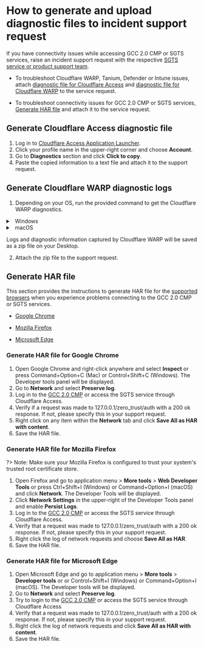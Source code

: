 # How to generate and upload diagnostic files to incident support request 

If you have connectivity issues while accessing GCC 2.0 CMP or SGTS services, raise an incident support request with the respective [SGTS service or product support team](#support-channels).

- To troubleshoot Cloudflare WARP, Tanium, Defender or Intune issues, attach [diagnostic file for Cloudflare Access](#generate-cloudflare-access-diagnostic-file) and [diagnostic file for Cloudflare WARP](#generate-cloudflare-warp-diagnostic-logs) to the service request.

- To troubleshoot connectivity issues for GCC 2.0 CMP or SGTS services, [Generate HAR file](#generate-har-file) and attach it to the service request.


## Generate Cloudflare Access diagnostic file

1. Log in to [Cloudflare Access Application Launcher](https://gccgovsg.cloudflareaccess.com).
2. Click your profile name in the upper-right corner and choose **Account**.
3. Go to **Diagnostics** section and click **Click to copy**.
5. Paste the copied information to a text file and attach it to the support request.

## Generate Cloudflare WARP diagnostic logs

1. Depending on your OS, run the provided command to get the Cloudflare WARP diagnostics.

<details>
  <summary>&nbsp;&nbsp;Windows</summary>

  ```
  C:\Program Files\Cloudflare\Cloudflare WARP\warp-diag.exe

  ```

  </details>

 <details>
 <summary>&nbsp;&nbsp;macOS</summary>

 ```
/Applications/Cloudflare\ WARP.app/Contents/Resources/warp-diag

```

</details>

Logs and diagnostic information captured by Cloudflare WARP will be saved as a zip file on your Desktop.

2. Attach the zip file to the support request.


## Generate HAR file

This section provides the instructions to generate HAR file for the [supported browsers](additional-resources/best-practices) when you experience problems connecting to the GCC 2.0 CMP or SGTS services.

- [Google Chrome](#generate-har-file-for-google-chrome)

- [Mozilla Firefox](#generate-har-file-for-mozilla-firefox)

- [Microsoft Edge](#generate-har-file-for-microsoft-edge)

### Generate HAR file for Google Chrome

1. Open Google Chrome and right-click anywhere and select **Inspect** or press Command+Option+C (Mac) or Control+Shift+C (Windows). The Developer tools panel will be displayed.
1. Go to **Network** and select **Preserve log**.
1. Log in to the [GCC 2.0 CMP](https://cmp.gcc.gov.sg/) or access the SGTS service through Cloudflare Access.
1. Verify if a request was made to 127.0.0.1/zero_trust/auth with a 200 ok response. If not, please specify this in your support request.
1. Right click on any item within the **Network** tab and click **Save All as HAR with content**.
1. Save the HAR file.

### Generate HAR file for Mozilla Firefox

?> Note: Make sure your Mozilla Firefox is configured to trust your system's trusted root certificate store.

1. Open Firefox and go to application menu > **More tools** > **Web Developer Tools** or press Ctrl+Shift+I (Windows) or Command+Option+I (macOS) and click **Network**. The Developer Tools will be displayed.
2. Click **Network Settings** in the upper-right of the Developer Tools panel and enable **Persist Logs**.
3. Log in to the [GCC 2.0 CMP](https://cmp.gcc.gov.sg/) or access the SGTS service through Cloudflare Access.
4. Verify that a request was made to 127.0.0.1/zero_trust/auth with a 200 ok response. If not, please specify this in your support request.
6. Right click the log of network requests and choose **Save All as HAR**.
7. Save the HAR file.

### Generate HAR file for Microsoft Edge

1. Open Microsoft Edge and go to application menu > **More tools** > **Developer tools** or or Control+Shift+I (Windows) or Command+Option+I (macOS). The Developer tools will be displayed.
2. Go to **Network** and select **Preserve log**.
4. Try to login to the [GCC 2.0 CMP](https://cmp.gcc.gov.sg/) or access the SGTS service through Cloudflare Access
5. Verify that a request was made to 127.0.0.1/zero_trust/auth with a 200 ok response. If not, please specify this in your support request.
6. Right click the log of network requests and click **Save All as HAR with content**.
7. Save the HAR file.
